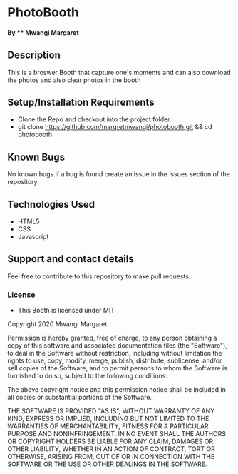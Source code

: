 # PhotoBooth

#### By ** Mwangi Margaret
## Description
This  is a broswer Booth that capture one's moments and can also download the photos and also clear photos in the booth
## Setup/Installation Requirements
* Clone the Repo and checkout into the project folder.
* git clone https://github.com/margretmwangi/photobooth.git  && cd photobooth


## Known Bugs
No known bugs if a bug is found create an issue in the issues section of the repository.
## Technologies Used
* HTML5
* CSS
* Javascript

## Support and contact details
Feel free to contribute to this repository to make pull requests.
### License
* This Booth is licensed under MIT


Copyright 2020 Mwangi Margaret

Permission is hereby granted, free of charge, to any person obtaining a copy of this software and associated documentation files (the "Software"), to deal in the Software without restriction, including without limitation the rights to use, copy, modify, merge, publish, distribute, sublicense, and/or sell copies of the Software, and to permit persons to whom the Software is furnished to do so, subject to the following conditions:

The above copyright notice and this permission notice shall be included in all copies or substantial portions of the Software.

THE SOFTWARE IS PROVIDED "AS IS", WITHOUT WARRANTY OF ANY KIND, EXPRESS OR IMPLIED, INCLUDING BUT NOT LIMITED TO THE WARRANTIES OF MERCHANTABILITY, FITNESS FOR A PARTICULAR PURPOSE AND NONINFRINGEMENT. IN NO EVENT SHALL THE AUTHORS OR COPYRIGHT HOLDERS BE LIABLE FOR ANY CLAIM, DAMAGES OR OTHER LIABILITY, WHETHER IN AN ACTION OF CONTRACT, TORT OR OTHERWISE, ARISING FROM, OUT OF OR IN CONNECTION WITH THE SOFTWARE OR THE USE OR OTHER DEALINGS IN THE SOFTWARE.


